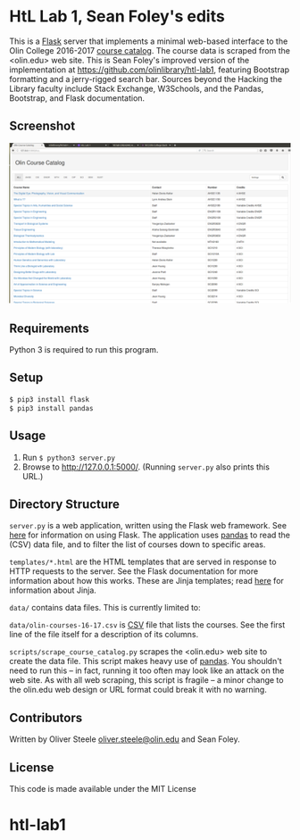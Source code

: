 # HtL Lab 1, Sean Foley's edits

This is a [Flask](http://flask.pocoo.org) server that implements a minimal web-based interface to the Olin College
2016-2017 [course catalog](http://www.olin.edu/course-listing/). The course data is scraped from the <olin.edu> web site. This is Sean Foley's improved version of the implementation at <https://github.com/olinlibrary/htl-lab1>, featuring Bootstrap formatting and a jerry-rigged search bar. Sources beyond the Hacking the Library faculty include Stack Exchange, W3Schools, and the Pandas, Bootstrap, and Flask documentation.

## Screenshot

![](./images/course_catalog.png)

## Requirements

Python 3 is required to run this program.

## Setup

```
$ pip3 install flask
$ pip3 install pandas
```


## Usage

1. Run `$ python3 server.py`
2. Browse to <http://127.0.0.1:5000/>. (Running `server.py` also prints this URL.)


## Directory Structure

`server.py` is a web application, written using the Flask web framework.
See [here](http://flask.pocoo.org) for information on using Flask.
The application uses [pandas](http://pandas.pydata.org) to read the (CSV) data file,
and to filter the list of courses down to specific areas.

`templates/*.html` are the HTML templates that are served in response to HTTP requests to the server.
See the Flask documentation for more information about how this works.
These are Jinja templates; read [here](http://jinja.pocoo.org) for information about Jinja.

`data/` contains data files. This is currently limited to:

`data/olin-courses-16-17.csv` is [CSV](https://en.wikipedia.org/wiki/Comma-separated_values) file that lists the courses.
See the first line of the file itself for a description of its columns.

`scripts/scrape_course_catalog.py` scrapes the <olin.edu> web site to create the data file.
This script makes heavy use of [pandas](http://pandas.pydata.org).
You shouldn't need to run this – in fact, running it too often may look like an attack on the web site.
As with all web scraping, this script is fragile – a minor change to the olin.edu web design or URL format
could break it with no warning.


## Contributors

Written by Oliver Steele <oliver.steele@olin.edu> and Sean Foley.


## License

This code is made available under the MIT License
# htl-lab1
